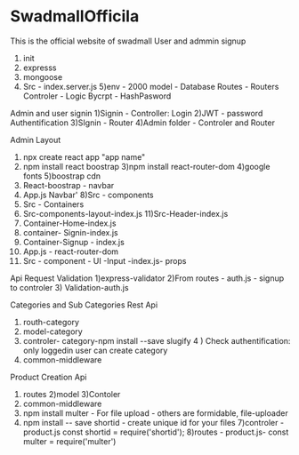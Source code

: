 # SwadmallOfficila
This is the official website of swadmall
User and admmin signup

1) init
2) expresss
3) mongoose
4) Src - index.server.js
5)env - 2000
model - Database
Routes - Routers
Controler - Logic
Bycrpt - HashPasword


Admin and user signin
1)Signin - Controller: Login
2)JWT -  password Authentification
3)SIgnin - Router
4)Admin folder - Controler and Router

Admin Layout
1) npx create react app "app name"
2) npm install react boostrap
3)npm install react-router-dom
4)google fonts
5)boostrap cdn
6) React-boostrap - navbar
7) App.js Navbar'
8)Src - components
9) Src - Containers
10) Src-components-layout-index.js
11)Src-Header-index.js
12) Container-Home-index.js
13) container- Signin-index.js
14) Container-Signup - index.js
15) App.js - react-router-dom
16) Src - component - UI -Input -index.js- props

Api Request Validation
1)express-validator
2)From routes - auth.js - signup to controler
3) Validation-auth.js

Categories and Sub Categories Rest Api

1) routh-category
2) model-category
3) controler- category-npm install --save slugify
4 ) Check authentification: only loggedin user can create category
5) common-middleware

Product Creation Api
1) routes
2)model
3)Contoler
4) common-middleware
5) npm install multer - For file upload - others are formidable, file-uploader
6) npm install -- save shortid - create unique id for your files
7)controler - product.js const shortid = require('shortid');
8)routes - product.js- const multer  = require('multer')